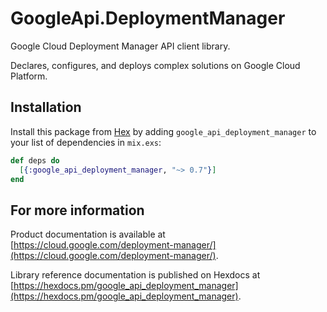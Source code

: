 # GoogleApi.DeploymentManager

Google Cloud Deployment Manager API client library.

Declares, configures, and deploys complex solutions on Google Cloud Platform.

## Installation

Install this package from [Hex](https://hex.pm) by adding
`google_api_deployment_manager` to your list of dependencies in `mix.exs`:

```elixir
def deps do
  [{:google_api_deployment_manager, "~> 0.7"}]
end
```

## For more information

Product documentation is available at [https://cloud.google.com/deployment-manager/](https://cloud.google.com/deployment-manager/).

Library reference documentation is published on Hexdocs at
[https://hexdocs.pm/google_api_deployment_manager](https://hexdocs.pm/google_api_deployment_manager).
